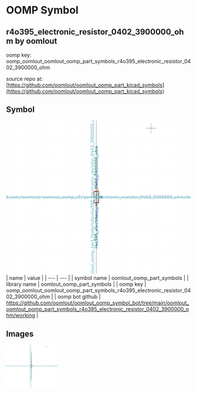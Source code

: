 # OOMP Symbol  
## r4o395_electronic_resistor_0402_3900000_ohm  by oomlout  
  
oomp key: oomp_oomlout_oomlout_oomp_part_symbols_r4o395_electronic_resistor_0402_3900000_ohm  
  
source repo at: [https://github.com/oomlout/oomlout_oomp_part_kicad_symbols](https://github.com/oomlout/oomlout_oomp_part_kicad_symbols)  
## Symbol  
  
[![working.png](working_600.png)](working.png)  
| name | value | 
| --- | --- | 
| symbol name | oomlout_oomp_part_symbols | 
| library name | oomlout_oomp_part_symbols | 
| oomp key | oomp_oomlout_oomlout_oomp_part_symbols_r4o395_electronic_resistor_0402_3900000_ohm | 
| oomp bot github | https://github.com/oomlout/oomlout_oomp_symbol_bot/tree/main/oomlout_oomlout_oomp_part_symbols_r4o395_electronic_resistor_0402_3900000_ohm/working | 
## Images  
  
[![working.png](working_140.png)](working.png)  
